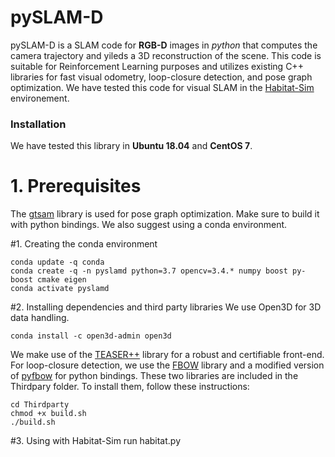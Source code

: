 # pySLAM-D

pySLAM-D is a SLAM code for **RGB-D** images in *python* that computes the camera trajectory and yileds a 3D reconstruction of the scene. This code is suitable for Reinforcement Learning purposes and utilizes existing C++ libraries for fast visual odometry, loop-closure detection, and pose graph optimization. We have tested this code for visual SLAM in the [Habitat-Sim](https://github.com/facebookresearch/habitat-sim) environement.



### Installation
We have tested this library in **Ubuntu 18.04** and **CentOS 7**.
# 1. Prerequisites
The [gtsam](https://github.com/borglab/gtsam) library is used for pose graph optimization. Make sure to build it with python bindings.
We also suggest using a conda environment.

#1. Creating the conda environment 

```
conda update -q conda
conda create -q -n pyslamd python=3.7 opencv=3.4.* numpy boost py-boost cmake eigen
conda activate pyslamd
```
#2. Installing dependencies and third party libraries
We use Open3D for 3D data handling.
```
conda install -c open3d-admin open3d
```

We make use of the [TEASER++](https://github.com/MIT-SPARK/TEASER-plusplus) library for a robust and certifiable front-end.
For loop-closure detection, we use the [FBOW](https://github.com/rmsalinas/fbow) library and a modified version of [pyfbow](https://github.com/vik748/pyfbow) for python bindings. These two libraries are included in the Thirdpary folder. To install them, follow these instructions:

```
cd Thirdparty
chmod +x build.sh
./build.sh
```

#3. Using with Habitat-Sim
run habitat.py

